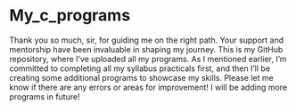 # My_c_programs
Thank you so much, sir, for guiding me on the right path. 
Your support and mentorship have been invaluable in shaping my journey.
This is my GitHub repository, where I’ve uploaded all my programs.
As I mentioned earlier, I’m committed to completing all my syllabus practicals first, and then I’ll be creating some additional programs to showcase my skills. 
Please let me know if there are any errors or areas for improvement!
I will be adding more programs in future!
